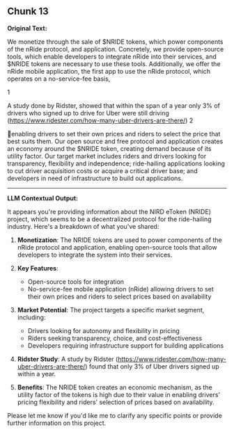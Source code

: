 ## Chunk 13

**Original Text:**

We monetize through the sale of $NRIDE tokens, which power components of the nRide protocol, and
application. Concretely, we provide open-source tools, which enable developers to integrate nRide into
their services, and $NRIDE tokens are necessary to use these tools. Additionally, we offer the nRide
mobile application, the first app to use the nRide protocol, which operates on a no-service-fee basis,

1

A study done by Ridster, showed that within the span of a year only 3% of drivers who signed up to
drive for Uber were still driving (https://www.ridester.com/how-many-uber-drivers-are-there/)
2

enabling drivers to set their own prices and riders to select the price that best suits them. Our open source
and free protocol and application creates an economy around the $NRIDE token, creating demand
because of its utility factor. Our target market includes riders and drivers looking for transparency,
flexibility and independence; ride-hailing applications looking to cut driver acquisition costs or acquire a
critical driver base; and developers in need of infrastructure to build out applications.

---

**LLM Contextual Output:**

It appears you're providing information about the NIRD eToken (NRIDE) project, which seems to be a decentralized protocol for the ride-hailing industry. Here's a breakdown of what you've shared:

1. **Monetization**: The NRIDE tokens are used to power components of the nRide protocol and application, enabling open-source tools that allow developers to integrate the system into their services.

2. **Key Features**:
   - Open-source tools for integration
   - No-service-fee mobile application (nRide) allowing drivers to set their own prices and riders to select prices based on availability

3. **Market Potential**: The project targets a specific market segment, including:
   - Drivers looking for autonomy and flexibility in pricing
   - Riders seeking transparency, choice, and cost-effectiveness
   - Developers requiring infrastructure support for building applications

4. **Ridster Study**: A study by Ridster (https://www.ridester.com/how-many-uber-drivers-are-there/) found that only 3% of Uber drivers signed up within a year.

5. **Benefits**: The NRIDE token creates an economic mechanism, as the utility factor of the tokens is high due to their value in enabling drivers' pricing flexibility and riders' selection of prices based on availability.

Please let me know if you'd like me to clarify any specific points or provide further information on this project.
